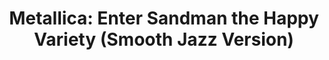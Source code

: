 ---
layout: redirect
title: 'Metallica: Enter Sandman the Happy Variety (Smooth Jazz Version)'
permalink: /metallica-enter-sandman-the-happy-variety-smooth-jazz-version-890/
redirect: /videos/metallica-enter-sandman-the-happy-variety-smooth-jazz-version/
---